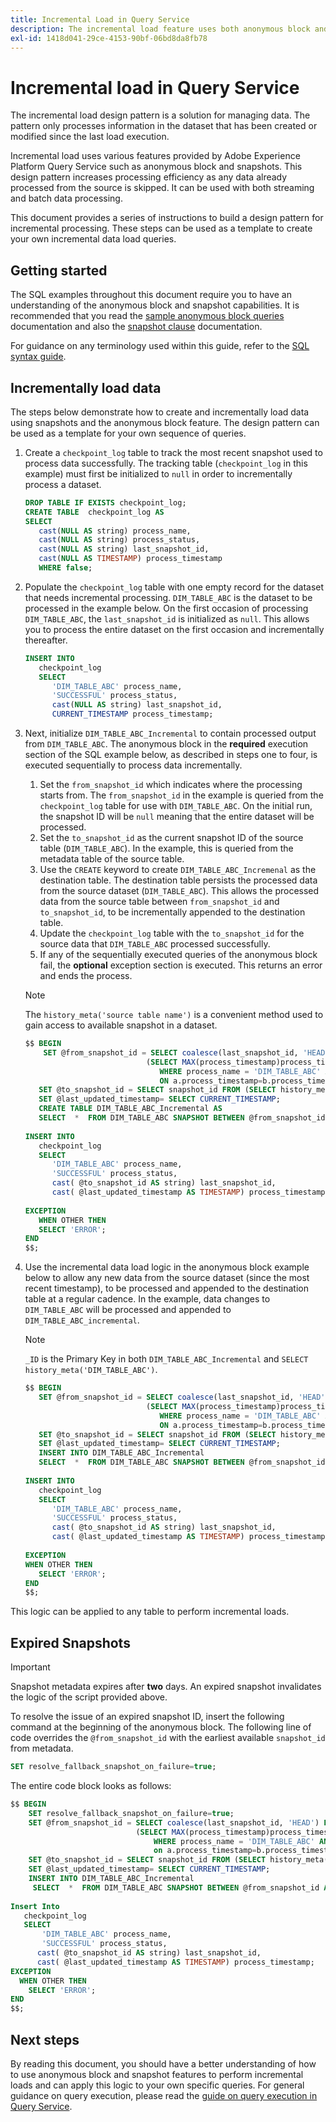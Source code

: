 ```yaml
---
title: Incremental Load in Query Service
description: The incremental load feature uses both anonymous block and snapshot features to provide a near real-time solution for moving data from the data lake to your data warehouse whilst ignoring matching data.
exl-id: 1418d041-29ce-4153-90bf-06bd8da8fb78
---
```

# Incremental load in Query Service

The incremental load design pattern is a solution for managing data. The pattern only processes information in the dataset that has been created or modified since the last load execution. 

Incremental load uses various features provided by Adobe Experience Platform Query Service such as anonymous block and snapshots. This design pattern increases processing efficiency as any data already processed from the source is skipped. It can be used with both streaming and batch data processing.

This document provides a series of instructions to build a design pattern for incremental processing. These steps can be used as a template to create your own incremental data load queries.

## Getting started

The SQL examples throughout this document require you to have an understanding of the anonymous block and snapshot capabilities. It is recommended that you read the [sample anonymous block queries](./anonymous-block.md) documentation and also the [snapshot clause](../sql/syntax.md#snapshot-clause) documentation.

For guidance on any terminology used within this guide, refer to the [SQL syntax guide](../sql/syntax.md).

## Incrementally load data 

The steps below demonstrate how to create and incrementally load data using snapshots and the anonymous block feature. The design pattern can be used as a template for your own sequence of queries.

1. Create a `checkpoint_log` table to track the most recent snapshot used to process data successfully. The tracking table (`checkpoint_log` in this example) must first be initialized to `null` in order to incrementally process a dataset.

   ```SQL
   DROP TABLE IF EXISTS checkpoint_log;
   CREATE TABLE  checkpoint_log AS
   SELECT
      cast(NULL AS string) process_name,
      cast(NULL AS string) process_status,
      cast(NULL AS string) last_snapshot_id,
      cast(NULL AS TIMESTAMP) process_timestamp
      WHERE false;
   ```

1. Populate the `checkpoint_log` table with one empty record for the dataset that needs incremental processing. `DIM_TABLE_ABC` is the dataset to be processed in the example below. On the first occasion of processing `DIM_TABLE_ABC`, the `last_snapshot_id` is initialized as `null`. This allows you to process the entire dataset on the first occasion and incrementally thereafter.

   ```SQL
   INSERT INTO
      checkpoint_log
      SELECT
         'DIM_TABLE_ABC' process_name,
         'SUCCESSFUL' process_status,
         cast(NULL AS string) last_snapshot_id,
         CURRENT_TIMESTAMP process_timestamp;
   ```

1. Next, initialize `DIM_TABLE_ABC_Incremental` to contain processed output from `DIM_TABLE_ABC`. The anonymous block in the **required** execution section of the SQL example below, as described in steps one to four, is executed sequentially to process data incrementally.

   1. Set the `from_snapshot_id` which indicates where the processing starts from. The `from_snapshot_id` in the example is queried from the `checkpoint_log` table for use with `DIM_TABLE_ABC`. On the initial run, the snapshot ID will be `null` meaning that the entire dataset will be processed.
   1. Set the `to_snapshot_id` as the current snapshot ID of the source table (`DIM_TABLE_ABC`). In the example, this is queried from the metadata table of the source table. 
   1. Use the `CREATE` keyword to create `DIM_TABLE_ABC_Incremenal` as the destination table. The destination table persists the processed data from the source dataset (`DIM_TABLE_ABC`). This allows the processed data from the source table between `from_snapshot_id` and `to_snapshot_id`, to be incrementally appended to the destination table.
   1. Update the `checkpoint_log` table with the `to_snapshot_id` for the source data that `DIM_TABLE_ABC` processed successfully.
   1. If any of the sequentially executed queries of the anonymous block fail, the **optional** exception section is executed. This returns an error and ends the process.

   >[!NOTE]
   >
   >The `history_meta('source table name')` is a convenient method used to gain access to available snapshot in a dataset.

   ```SQL
   $$ BEGIN
       SET @from_snapshot_id = SELECT coalesce(last_snapshot_id, 'HEAD') FROM checkpoint_log a JOIN
                              (SELECT MAX(process_timestamp)process_timestamp FROM checkpoint_log
                                 WHERE process_name = 'DIM_TABLE_ABC' AND process_status = 'SUCCESSFUL' )b
                                 ON a.process_timestamp=b.process_timestamp;
      SET @to_snapshot_id = SELECT snapshot_id FROM (SELECT history_meta('DIM_TABLE_ABC')) WHERE  is_current = true;
      SET @last_updated_timestamp= SELECT CURRENT_TIMESTAMP;
      CREATE TABLE DIM_TABLE_ABC_Incremental AS
      SELECT  *  FROM DIM_TABLE_ABC SNAPSHOT BETWEEN @from_snapshot_id AND @to_snapshot_id ;
 
   INSERT INTO
      checkpoint_log
      SELECT
         'DIM_TABLE_ABC' process_name,
         'SUCCESSFUL' process_status,
         cast( @to_snapshot_id AS string) last_snapshot_id,
         cast( @last_updated_timestamp AS TIMESTAMP) process_timestamp;
 
   EXCEPTION
      WHEN OTHER THEN
      SELECT 'ERROR';
   END 
   $$;
   ```

1. Use the incremental data load logic in the anonymous block example below to allow any new data from the source dataset (since the most recent timestamp), to be processed and appended to the destination table at a regular cadence. In the example, data changes to `DIM_TABLE_ABC` will be processed and appended to `DIM_TABLE_ABC_incremental`.

   >[!NOTE]
   >
   > `_ID` is the Primary Key in both `DIM_TABLE_ABC_Incremental` and `SELECT history_meta('DIM_TABLE_ABC')`.

   ```SQL
   $$ BEGIN
      SET @from_snapshot_id = SELECT coalesce(last_snapshot_id, 'HEAD') FROM checkpoint_log a join
                              (SELECT MAX(process_timestamp)process_timestamp FROM checkpoint_log
                                 WHERE process_name = 'DIM_TABLE_ABC' AND process_status = 'SUCCESSFUL' )b
                                 ON a.process_timestamp=b.process_timestamp;
      SET @to_snapshot_id = SELECT snapshot_id FROM (SELECT history_meta('DIM_TABLE_ABC')) WHERE  is_current = true;
      SET @last_updated_timestamp= SELECT CURRENT_TIMESTAMP;
      INSERT INTO DIM_TABLE_ABC_Incremental
      SELECT  *  FROM DIM_TABLE_ABC SNAPSHOT BETWEEN @from_snapshot_id AND @to_snapshot_id WHERE NOT EXISTS (SELECT _id FROM DIM_TABLE_ABC_Incremental a WHERE _id=a._id);
 
   INSERT INTO
      checkpoint_log
      SELECT
         'DIM_TABLE_ABC' process_name,
         'SUCCESSFUL' process_status,
         cast( @to_snapshot_id AS string) last_snapshot_id,
         cast( @last_updated_timestamp AS TIMESTAMP) process_timestamp;
 
   EXCEPTION
   WHEN OTHER THEN
      SELECT 'ERROR';
   END
   $$;
   ```

This logic can be applied to any table to perform incremental loads.

## Expired Snapshots

>[!IMPORTANT]
>
>Snapshot metadata expires after **two** days. An expired snapshot invalidates the logic of the script provided above. 

To resolve the issue of an expired snapshot ID, insert the following command at the beginning of the anonymous block. The following line of code overrides the `@from_snapshot_id` with the earliest available `snapshot_id` from metadata.

```SQL
SET resolve_fallback_snapshot_on_failure=true;
```

The entire code block looks as follows:

```SQL
$$ BEGIN
    SET resolve_fallback_snapshot_on_failure=true;
    SET @from_snapshot_id = SELECT coalesce(last_snapshot_id, 'HEAD') FROM checkpoint_log a JOIN
                            (SELECT MAX(process_timestamp)process_timestamp FROM checkpoint_log
                                WHERE process_name = 'DIM_TABLE_ABC' AND process_status = 'SUCCESSFUL' )b
                                on a.process_timestamp=b.process_timestamp;
    SET @to_snapshot_id = SELECT snapshot_id FROM (SELECT history_meta('DIM_TABLE_ABC')) WHERE  is_current = true;
    SET @last_updated_timestamp= SELECT CURRENT_TIMESTAMP;
    INSERT INTO DIM_TABLE_ABC_Incremental
     SELECT  *  FROM DIM_TABLE_ABC SNAPSHOT BETWEEN @from_snapshot_id AND @to_snapshot_id WHERE NOT EXISTS (SELECT _id FROM DIM_TABLE_ABC_Incremental a WHERE _id=a._id);
 
Insert Into
   checkpoint_log
   SELECT
       'DIM_TABLE_ABC' process_name,
       'SUCCESSFUL' process_status,
      cast( @to_snapshot_id AS string) last_snapshot_id,
      cast( @last_updated_timestamp AS TIMESTAMP) process_timestamp;
EXCEPTION
  WHEN OTHER THEN
    SELECT 'ERROR';
END
$$;
```

## Next steps

By reading this document, you should have a better understanding of how to use anonymous block and snapshot features to perform incremental loads and can apply this logic to your own specific queries. For general guidance on query execution, please read the [guide on query execution in Query Service](../best-practices/writing-queries.md).
